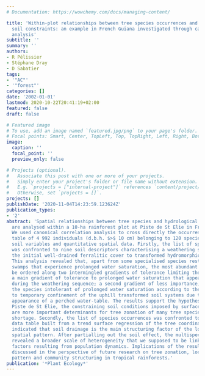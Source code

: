 ```yaml
---
# Documentation: https://wowchemy.com/docs/managing-content/

title: 'Within-plot relationships between tree species occurrences and hydrological
  soil constraints: an example in French Guiana investigated through canonical correlation
  analysis'
subtitle: ''
summary: ''
authors:
- R Pélissier
- Stéphane Dray
- D Sabatier
tags:
- '"AC"'
- '"forest"'
categories: []
date: '2002-01-01'
lastmod: 2020-10-22T20:41:19+02:00
featured: false
draft: false

# Featured image
# To use, add an image named `featured.jpg/png` to your page's folder.
# Focal points: Smart, Center, TopLeft, Top, TopRight, Left, Right, BottomLeft, Bottom, BottomRight.
image:
  caption: ''
  focal_point: ''
  preview_only: false

# Projects (optional).
#   Associate this post with one or more of your projects.
#   Simply enter your project's folder or file name without extension.
#   E.g. `projects = ["internal-project"]` references `content/project/deep-learning/index.md`.
#   Otherwise, set `projects = []`.
projects: []
publishDate: '2020-11-04T14:23:59.123624Z'
publication_types:
- '2'
abstract: 'Spatial relationships between tree species and hydrological soil constraints
  are analysed within a 10-ha rainforest plot at Piste de St Elie in French Guiana.
  We used canonical correlation analysis to cross directly the occurrence-by- species
  table of 4 992 individuals (d.b.h. $>$ 10 cm) belonging to 120 species with qualitative
  soil variables and quantitative spatial data. Firstly, the list of species occurrences
  was confronted to nine soil descriptors characterising a weathering sequence from
  the initial well-drained ferralitic cover to transformed hydromorphic soil conditions.
  This analysis revealed that, apart from some specialised species restricted to the
  swamps that experience prolonged water saturation, the most abundant species can
  be ordered along two intermingled gradients of tolerance limiting their niche amplitude:
  a main gradient of tolerance to prolonged water saturation that appears down slope
  during the weathering sequence; a second gradient of less importance, displaying
  the species intolerant of prolonged water saturation according to their tolerance
  to temporary confinement of the uphill transformed soil systems due to the late
  appearance of a perched water-table. The results support the hypothesis that at
  Piste de St Elie, the constraining soil conditions imposed by surface water saturation
  are more important determinants for tree zonation of many tree species than water
  shortage. Secondly, the list of species occurrences was confronted to a spatial
  data table built from a trend surface regression of the tree coordinates. This analysis
  indicated that soil drainage is the main structuring factor of the local multispecies
  spatial pattern. After partialling out the soil effect, the multispecies pattern
  revealed a broader scale of heterogeneity that we supposed to be linked to endogenous
  factors resulting from population dynamics. Implications of the results are then
  discussed in the perspective of future research on tree zonation, local diversity
  pattern and community structuring in tropical rainforests.'
publication: '*Plant Ecology*'
---
```

